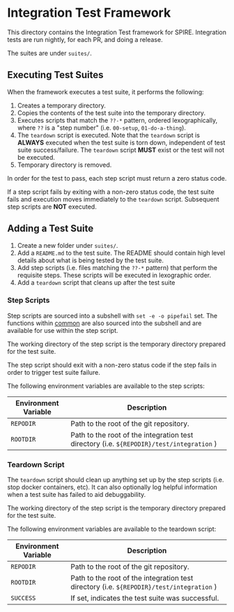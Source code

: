 # Integration Test Framework

This directory contains the Integration Test framework for SPIRE. Integration
tests are run nightly, for each PR, and doing a release.

The suites are under `suites/`.

## Executing Test Suites

When the framework executes a test suite, it performs the following:

1. Creates a temporary directory.
1. Copies the contents of the test suite into the temporary directory.
1. Executes scripts that match the `??-*` pattern, ordered lexographically,
   where `??` is a "step number" (i.e. `00-setup`, `01-do-a-thing`).
1. The `teardown` script is executed. Note that the `teardown` script is
   **ALWAYS** executed when the test suite is torn down, independent of test
   suite success/failure. The `teardown` script **MUST** exist or the test will
   not be executed.
1. Temporary directory is removed.

In order for the test to pass, each step script must return a zero status code.

If a step script fails by exiting with a non-zero status code, the test suite
fails and execution moves immediately to the `teardown` script. Subsequent step
scripts are **NOT** executed.

## Adding a Test Suite

1. Create a new folder under `suites/`.
1. Add a `README.md` to the test suite. The README should contain high level details
   about what is being tested by the test suite.
1. Add step scripts (i.e. files matching the `??-*` pattern) that perform the
   requisite steps. These scripts will be executed in lexographic order.
1. Add a `teardown` script that cleans up after the test suite

### Step Scripts

Step scripts are sourced into a subshell with `set -e -o pipefail` set. The
functions within [common](./common) are also sourced into the subshell and
are available for use within the step script.

The working directory of the step script is the temporary directory prepared
for the test suite.

The step script should exit with a non-zero status code if the step fails in
order to trigger test suite failure.

The following environment variables are available to the step scripts:

| Environment Variable | Description                                                                              |
|----------------------|------------------------------------------------------------------------------------------|
| `REPODIR`            | Path to the root of the git repository.                                                  |
| `ROOTDIR`            | Path to the root of the integration test directory (i.e. `${REPODIR}/test/integration` ) |

### Teardown Script

The `teardown` script should clean up anything set up by the step scripts (i.e.
stop docker containers, etc). It can also optionally log helpful information
when a test suite has failed to aid debuggability.

The working directory of the step script is the temporary directory prepared
for the test suite.

The following environment variables are available to the teardown script:

| Environment Variable | Description                                                                              |
|----------------------|------------------------------------------------------------------------------------------|
| `REPODIR`            | Path to the root of the git repository.                                                  |
| `ROOTDIR`            | Path to the root of the integration test directory (i.e. `${REPODIR}/test/integration` ) |
| `SUCCESS`            | If set, indicates the test suite was successful.                                         |
